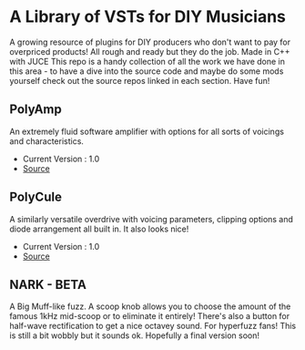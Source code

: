 # A Library of VSTs for DIY Musicians
A growing resource of plugins for DIY producers who don't want to pay for overpriced products!  All rough and ready but they do the job.
Made in C++ with JUCE
This repo is a handy collection of all the work we have done in this area - to have a dive into the source code and maybe do some mods yourself check out the source repos linked in each section.  Have fun!

## PolyAmp
An extremely fluid software amplifier with options for all sorts of voicings and characteristics.
- Current Version : 1.0
- [Source](https://github.com/sirKayAndFriends/PolyAmp-VST)

## PolyCule
A similarly versatile overdrive with voicing parameters, clipping options and diode arrangement all built in.  It also looks nice!
- Current Version : 1.0
- [Source](https://github.com/sirKayAndFriends/PolyCule_VST)

## NARK - BETA
A Big Muff-like fuzz.  A scoop knob allows you to choose the amount of the famous 1kHz mid-scoop or to eliminate it entirely!  There's also a button for half-wave rectification 
to get a nice octavey sound.  For hyperfuzz fans!
This is still a bit wobbly but it sounds ok.  Hopefully a final version soon!
